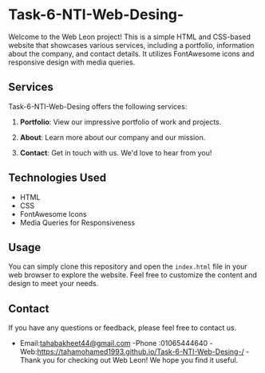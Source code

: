 # Task-6-NTI-Web-Desing-

Welcome to the Web Leon project! This is a simple HTML and CSS-based website that showcases various services, including a portfolio, information about the company, and contact details. It utilizes FontAwesome icons and responsive design with media queries.

## Services

Task-6-NTI-Web-Desing offers the following services:

1. **Portfolio**: View our impressive portfolio of work and projects.

2. **About**: Learn more about our company and our mission.

3. **Contact**: Get in touch with us. We'd love to hear from you!

## Technologies Used

- HTML
- CSS
- FontAwesome Icons
- Media Queries for Responsiveness

## Usage

You can simply clone this repository and open the `index.html` file in your web browser to explore the website. Feel free to customize the content and design to meet your needs.



## Contact

If you have any questions or feedback, please feel free to contact us.

- Email:tahabakheet44@gmail.com
-Phone :01065444640
-Web:https://tahamohamed1993.github.io/Task-6-NTI-Web-Desing-/
-Thank you for checking out Web Leon! We hope you find it useful.

